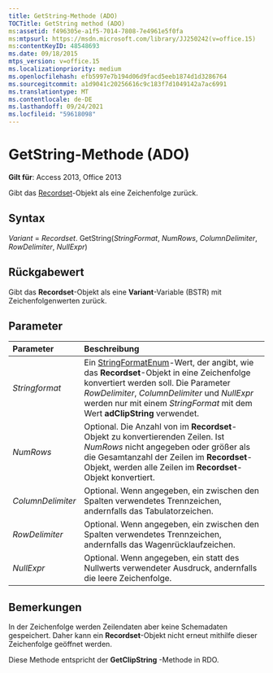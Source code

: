```yaml
---
title: GetString-Methode (ADO)
TOCTitle: GetString method (ADO)
ms:assetid: f496305e-a1f5-7014-7808-7e4961e5f0fa
ms:mtpsurl: https://msdn.microsoft.com/library/JJ250242(v=office.15)
ms:contentKeyID: 48548693
ms.date: 09/18/2015
mtps_version: v=office.15
ms.localizationpriority: medium
ms.openlocfilehash: efb5997e7b194d06d9facd5eeb1874d1d3286764
ms.sourcegitcommit: a1d9041c20256616c9c183f7d1049142a7ac6991
ms.translationtype: MT
ms.contentlocale: de-DE
ms.lasthandoff: 09/24/2021
ms.locfileid: "59618098"
---
```

# <a name="getstring-method-ado"></a>GetString-Methode (ADO)

**Gilt für**: Access 2013, Office 2013

Gibt das [Recordset](recordset-object-ado.md)-Objekt als eine Zeichenfolge zurück.

## <a name="syntax"></a>Syntax

*Variant*  =  *Recordset*. GetString(*StringFormat*, *NumRows*, *ColumnDelimiter*, *RowDelimiter*, *NullExpr*)

## <a name="return-value"></a>Rückgabewert

Gibt das **Recordset**-Objekt als eine **Variant**-Variable (BSTR) mit Zeichenfolgenwerten zurück.

## <a name="parameters"></a>Parameter

|Parameter|Beschreibung|
|:--------|:----------|
|*Stringformat* |Ein [StringFormatEnum](stringformatenum.md)-Wert, der angibt, wie das **Recordset**-Objekt in eine Zeichenfolge konvertiert werden soll. Die Parameter *RowDelimiter*, *ColumnDelimiter* und *NullExpr* werden nur mit einem *StringFormat* mit dem Wert **adClipString** verwendet.|
|*NumRows* |Optional. Die Anzahl von im **Recordset**-Objekt zu konvertierenden Zeilen. Ist *NumRows* nicht angegeben oder größer als die Gesamtanzahl der Zeilen im **Recordset**-Objekt, werden alle Zeilen im **Recordset**-Objekt konvertiert.|
|*ColumnDelimiter* |Optional. Wenn angegeben, ein zwischen den Spalten verwendetes Trennzeichen, andernfalls das Tabulatorzeichen.|
|*RowDelimiter* |Optional. Wenn angegeben, ein zwischen den Spalten verwendetes Trennzeichen, andernfalls das Wagenrücklaufzeichen.|
|*NullExpr* |Optional. Wenn angegeben, ein statt des Nullwerts verwendeter Ausdruck, andernfalls die leere Zeichenfolge.|

## <a name="remarks"></a>Bemerkungen

In der Zeichenfolge werden Zeilendaten aber keine Schemadaten gespeichert. Daher kann ein **Recordset**-Objekt nicht erneut mithilfe dieser Zeichenfolge geöffnet werden.

Diese Methode entspricht der **GetClipString** -Methode in RDO.


